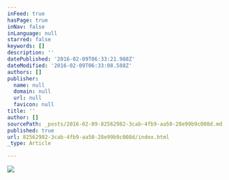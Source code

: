 ```yaml
---
inFeed: true
hasPage: true
inNav: false
inLanguage: null
starred: false
keywords: []
description: ''
datePublished: '2016-02-09T06:33:21.988Z'
dateModified: '2016-02-09T06:33:08.588Z'
authors: []
publisher:
  name: null
  domain: null
  url: null
  favicon: null
title: ''
author: []
sourcePath: _posts/2016-02-09-82562982-3cab-4fb9-aa50-28e99b9c008d.md
published: true
url: 82562982-3cab-4fb9-aa50-28e99b9c008d/index.html
_type: Article

---
```

![](https://the-grid-user-content.s3-us-west-2.amazonaws.com/b2212e96-f2bd-4c22-83c0-d8e722ea450c.jpg)